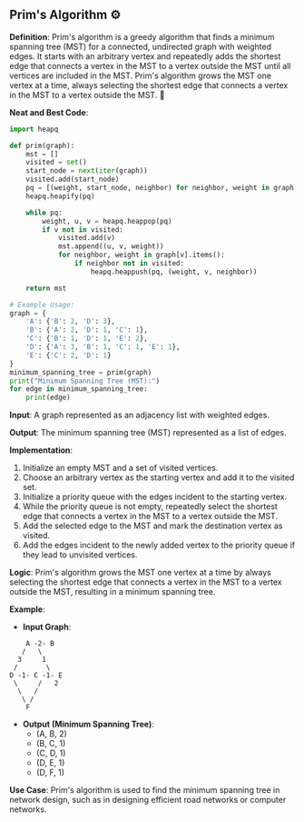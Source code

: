 ## Prim's Algorithm ⚙️

**Definition**: Prim's algorithm is a greedy algorithm that finds a minimum spanning tree (MST) for a connected, undirected graph with weighted edges. It starts with an arbitrary vertex and repeatedly adds the shortest edge that connects a vertex in the MST to a vertex outside the MST until all vertices are included in the MST. Prim's algorithm grows the MST one vertex at a time, always selecting the shortest edge that connects a vertex in the MST to a vertex outside the MST. 🌳

**Neat and Best Code**:
```python
import heapq

def prim(graph):
    mst = []
    visited = set()
    start_node = next(iter(graph))
    visited.add(start_node)
    pq = [(weight, start_node, neighbor) for neighbor, weight in graph[start_node].items()]
    heapq.heapify(pq)

    while pq:
        weight, u, v = heapq.heappop(pq)
        if v not in visited:
            visited.add(v)
            mst.append((u, v, weight))
            for neighbor, weight in graph[v].items():
                if neighbor not in visited:
                    heapq.heappush(pq, (weight, v, neighbor))

    return mst

# Example Usage:
graph = {
    'A': {'B': 2, 'D': 3},
    'B': {'A': 2, 'D': 1, 'C': 1},
    'C': {'B': 1, 'D': 1, 'E': 2},
    'D': {'A': 3, 'B': 1, 'C': 1, 'E': 1},
    'E': {'C': 2, 'D': 1}
}
minimum_spanning_tree = prim(graph)
print("Minimum Spanning Tree (MST):")
for edge in minimum_spanning_tree:
    print(edge)
```

**Input**: A graph represented as an adjacency list with weighted edges.

**Output**: The minimum spanning tree (MST) represented as a list of edges.

**Implementation**:
1. Initialize an empty MST and a set of visited vertices.
2. Choose an arbitrary vertex as the starting vertex and add it to the visited set.
3. Initialize a priority queue with the edges incident to the starting vertex.
4. While the priority queue is not empty, repeatedly select the shortest edge that connects a vertex in the MST to a vertex outside the MST.
5. Add the selected edge to the MST and mark the destination vertex as visited.
6. Add the edges incident to the newly added vertex to the priority queue if they lead to unvisited vertices.

**Logic**: Prim's algorithm grows the MST one vertex at a time by always selecting the shortest edge that connects a vertex in the MST to a vertex outside the MST, resulting in a minimum spanning tree.

**Example**: 
- **Input Graph**:
```
    A -2- B
   /   \
  3     1
 /       \
D -1- C -1- E
 \     /   2
  \   /
   \ /
    F
```
- **Output (Minimum Spanning Tree)**: 
  - (A, B, 2)
  - (B, C, 1)
  - (C, D, 1)
  - (D, E, 1)
  - (D, F, 1)

**Use Case**: Prim's algorithm is used to find the minimum spanning tree in network design, such as in designing efficient road networks or computer networks.
